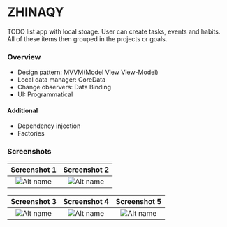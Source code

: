 #  ZHINAQY
TODO list app with local stoage. User can create tasks, events and habits. All of these items then grouped in the projects or goals.

### Overview
* Design pattern: MVVM(Model View View-Model)
* Local data manager: CoreData
* Change observers: Data Binding
* UI: Programmatical

#### Additional
* Dependency injection
* Factories

### Screenshots
      
Screenshot 1 |  Screenshot 2
:-------------------------:|:-------------------------:
![Alt name](https://i.ibb.co/mbtWTqB/Simulator-Screen-Shot-i-Phone-11-2020-09-15-at-23-44-42.png)  |  ![Alt name](https://i.ibb.co/5YWXrTn/Simulator-Screen-Shot-i-Phone-11-2020-09-15-at-23-44-56.png)

Screenshot 3 |  Screenshot 4  | Screenshot 5
:-------------------------:|:-------------------------:|:-------------------------:
![Alt name](https://i.ibb.co/7JZN6dQ/Simulator-Screen-Shot-i-Phone-11-2020-09-15-at-23-45-07.png)  |  ![Alt name](https://i.ibb.co/LR9JzWB/Simulator-Screen-Shot-i-Phone-11-2020-09-15-at-23-45-11.png) | ![Alt name](https://i.ibb.co/SP4PzN7/Simulator-Screen-Shot-i-Phone-11-2020-09-15-at-23-45-18.png)

